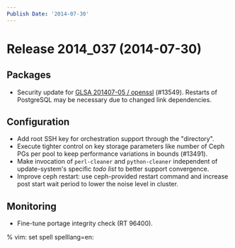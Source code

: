 ```yaml
---
Publish Date: '2014-07-30'
---
```


# Release 2014_037 (2014-07-30)

## Packages

- Security update for [GLSA 201407-05 / openssl](http://www.gentoo.org/security/en/glsa/glsa-201407-05.xml) (#13549).
  Restarts of PostgreSQL may be necessary due to changed link dependencies.

## Configuration

- Add root SSH key for orchestration support through the "directory".
- Execute tighter control on key storage parameters like number of Ceph PGs per
  pool to keep performance variations in bounds (#13491).
- Make invocation of `perl-cleaner` and `python-cleaner` independent of
  update-system's specific *todo list* to better support convergence.
- Improve ceph restart: use ceph-provided restart command and increase
  post start wait period to lower the noise level in cluster.

## Monitoring

- Fine-tune portage integrity check (RT 96400).

% vim: set spell spelllang=en:
